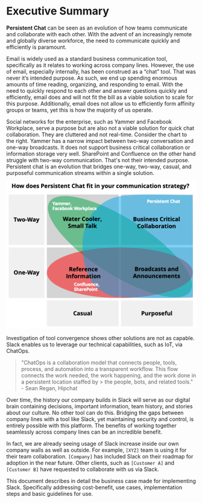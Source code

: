 # Executive Summary
**Persistent Chat** can be seen as an evolution of how teams communicate and collaborate with each other. With the advent of an increasingly remote and globally diverse workforce, the need to communicate quickly and efficiently is paramount.

Email is widely used as a standard business communication tool, specifically as it relates to working across company lines. However, the use of email, especially internally, has been construed as a “chat” tool. That was never it’s intended purpose. As such, we end up spending enormous amounts of time reading, organizing, and responding to email. With the need to quickly respond to each other and answer questions quickly and efficiently, email does and will not fit the bill as a viable solution to scale for this purpose. Additionally, email does not allow us to efficiently form affinity groups or teams, yet this is how the majority of us operate.

Social networks for the enterprise, such as Yammer and Facebook Workplace, serve a purpose but are also not a viable solution for quick chat collaboration. They are cluttered and not real-time. Consider the chart to the right. Yammer has a narrow impact between two-way conversation and one-way broadcasts. It does not support business critical collaboration or information storage very well. SharePoint and Confluence on the other hand struggle with two-way communication. That's not their intended purpose. Persistent chat is an evolution that bridges one-way, two-way, casual, and purposeful communication streams within a single solution.

![Persistent Chat Comparison](/assets/comm-strat-comparison.png)

Investigation of tool convergence shows other solutions are not as capable. Slack enables us to leverage our technical capabilities, such as IoT, via ChatOps.

> "ChatOps is a collaboration model that connects people, tools, process, and automation into a transparent workflow. This flow connects the work needed,  the work happening, and the work done in a persistent location staffed by > the people, bots, and related tools." - Sean Regan, Hipchat

Over time, the history our company builds in Slack will serve as our digital brain containing decisions, important information, team history, and stories about our culture. No other tool can do this. Bridging the gaps between company lines with a tool like Slack, yet maintaining security and control, is entirely possible with this platform. The benefits of working together seamlessly across company lines can be an incredible benefit.

In fact, we are already seeing usage of Slack increase inside our own company walls as well as outside. For example, `[XYZ]` team is using it for their team collaboration. `[Company]` has included Slack on their roadmap for adoption in the near future. Other clients, such as `[Customer A]` and `[Customer B]` have requested to collaborate with us via Slack.

This document describes in detail the business case made for implementing Slack. Specifically addressing cost-benefit, use cases, implementation steps and basic guidelines for use.
